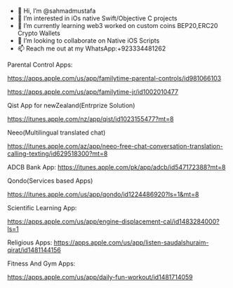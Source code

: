 - 👋 Hi, I’m @sahmadmustafa
- 👀 I’m interested in iOs native Swift/Objective C projects
- 🌱 I’m currently learning web3 worked on custom coins BEP20,ERC20 Crypto Wallets
- 💞️ I’m looking to collaborate on Native iOS Scripts
- 📫 Reach me out at my WhatsApp:+923334481262

<!---
I specialize in complete product life cycles that utilize a partnership approach to client engagements, i focus on emerging technologies for a full range of cutting‐edge IT development services. Specifically, My team of qualified professionals will prove with dedication and commitment to be the leading developer of applications for the iPhone as this platform creates a new computing paradigm.

sahmadmustafa/sahmadmustafa is a ✨ special ✨ repository because its `README.md` (this file) appears on your GitHub profile.
You can click the Preview link to take a look at your changes.
--->
Parental Control Apps:

https://apps.apple.com/us/app/familytime-parental-controls/id981066103

https://apps.apple.com/us/app/familytime-jr/id1002010477

Qist App for newZealand(Entrprize Solution)

https://itunes.apple.com/nz/app/qist/id1023155477?mt=8

Neeo(Multilingual translated chat)

https://itunes.apple.com/az/app/neeo-free-chat-conversation-translation-calling-texting/id629518300?mt=8

ADCB Bank App:
https://itunes.apple.com/pk/app/adcb/id547172388?mt=8

Qondo(Services based Apps)

https://itunes.apple.com/us/app/qondo/id1224486920?ls=1&mt=8

Scientific Learning App:

https://apps.apple.com/us/app/engine-displacement-cal/id1483284000?ls=1

Religious Apps:
https://apps.apple.com/us/app/listen-saudalshuraim-qirat/id1481144156

Fitness And Gym Apps:

https://apps.apple.com/us/app/daily-fun-workout/id1481714059

